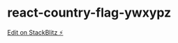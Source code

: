# react-country-flag-ywxypz

[Edit on StackBlitz ⚡️](https://stackblitz.com/edit/react-country-flag-ywxypz)